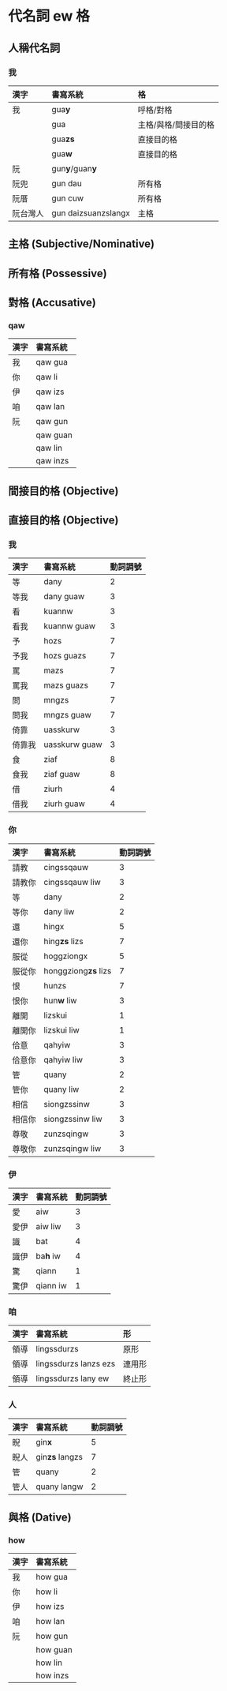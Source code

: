 # 代名詞 ew 格

## 人稱代名詞

### 我

| 漢字 | 書寫系統 | 格 |
| :--- | :--- | :--- |
| 我 | gua**y** | 呼格/對格 |
| | gua | 主格/與格/間接目的格 |
| | gua**zs** | 直接目的格 |
| | gua**w** | 直接目的格 |
| 阮 | gun**y**/guan**y** | |
| 阮兜 | gun dau | 所有格 |
| 阮厝 | gun cuw | 所有格 |
| 阮台灣人 | gun daizsuanzslangx | 主格 |

## 主格 (Subjective/Nominative)

## 所有格 (Possessive)

## 對格 (Accusative)

### qaw

| 漢字 | 書寫系統 |
| :--- | :--- |
| 我 | qaw gua |
| 你 | qaw li |
| 伊 | qaw izs |
| 咱 | qaw lan |
| 阮 | qaw gun |
| | qaw guan |
| | qaw lin |
| | qaw inzs |

## 間接目的格 (Objective)

## 直接目的格 (Objective)

### 我

| 漢字 | 書寫系統 | 動詞調號 |
| :--- | :--- | :--- |
| 等 | dany | 2 |
| 等我 | dany guaw | 3 |
| 看 | kuannw | 3 |
| 看我 | kuannw guaw | 3 |
| 予 | hozs | 7 |
| 予我 | hozs guazs | 7 |
| 罵 | mazs | 7 |
| 罵我 | mazs guazs | 7 |
| 問 | mngzs | 7 |
| 問我 | mngzs guaw | 7 |
| 倚靠 | uasskurw | 3 |
| 倚靠我 | uasskurw guaw | 3 |
| 食 | ziaf | 8 |
| 食我 | ziaf guaw | 8 |
| 借 | ziurh | 4 |
| 借我 | ziurh guaw | 4 |

### 你

| 漢字 | 書寫系統 | 動詞調號 |
| :--- | :--- | :--- |
| 請教 | cingssqauw | 3 |
| 請教你 | cingssqauw liw | 3 |
| 等 | dany | 2 |
| 等你 | dany liw | 2 |
| 還 | hingx | 5 |
| 還你 | hing**zs** lizs | 7 |
| 服從 | hoggziongx | 5 |
| 服從你 | honggziong**zs** lizs | 7 |
| 恨 | hunzs | 7 |
| 恨你 | hun**w** liw | 3 |
| 離開 | lizskui | 1 |
| 離開你 | lizskui liw | 1 |
| 佮意 | qahyiw | 3 |
| 佮意你 | qahyiw liw | 3 |
| 管 | quany | 2 |
| 管你 | quany liw | 2 |
| 相信 | siongzssinw | 3 |
| 相信你 | siongzssinw liw | 3 |
| 尊敬 | zunzsqingw | 3 |
| 尊敬你 | zunzsqingw liw | 3 |

### 伊

| 漢字 | 書寫系統 | 動詞調號 |
| :--- | :--- | :--- |
| 愛 | aiw | 3 |
| 愛伊 | aiw liw | 3 |
| 識 | bat | 4 |
| 識伊 | ba**h** iw | 4 |
| 驚 | qiann | 1 |
| 驚伊 | qiann iw | 1 |

### 咱

| 漢字 | 書寫系統 | 形 |
| :--- | :--- | :--- |
| 領導 | lingssdurzs | 原形 |
| 領導 | lingssdurzs lanzs ezs | 連用形 |
| 領導 | lingssdurzs lany ew | 終止形 |

### 人

| 漢字 | 書寫系統 | 動詞調號 |
| :--- | :--- | :--- |
| 睨 | gin**x** | 5 |
| 睨人 | gin**zs** langzs | 7 |
| 管 | quany | 2 |
| 管人 | quany langw | 2 |

## 與格 (Dative)

### how

| 漢字 | 書寫系統 |
| :--- | :--- |
| 我 | how gua |
| 你 | how li |
| 伊 | how izs |
| 咱 | how lan |
| 阮 | how gun |
| | how guan |
| | how lin |
| | how inzs |
